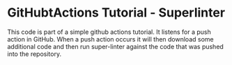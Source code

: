 # GitHubtActions Tutorial - Superlinter

This code is part of a simple github actions tutorial.  It listens for a push action in GitHub. When a push action occurs it will then download some additional code and then run super-linter against the code that was pushed into the repository.
